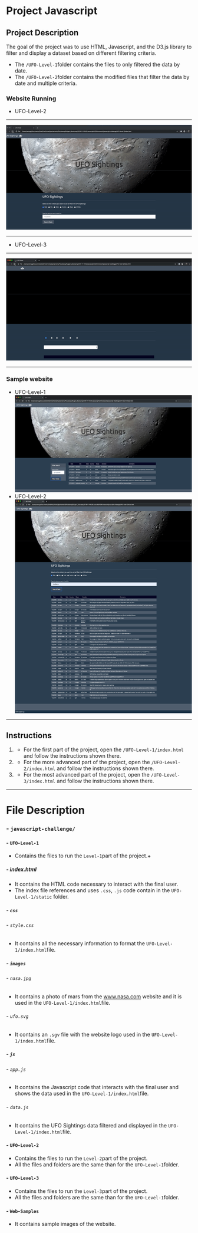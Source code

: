 # Project Javascript

## Project Description
The goal of the project was to use HTML, Javascript, and the D3.js library to filter and display a dataset based on different filtering criteria. 
- The `/UFO-Level-1`folder contains the files to only filtered the data by date.  
- The `/UFO-Level-2`folder contains the modified files that filter the data by date and multiple criteria.

### Website Running 
- UFO-Level-2
<hr>

![Running Level 2](Web-Samples/UFO-Level-2.gif "Web Running")
<hr>

- UFO-Level-3 
<hr>

![Running Level 3](Web-Samples/UFO-Level-3.gif "Web Running")
<hr>

### Sample website
- UFO-Level-1
![Static Level 1](Web-Samples/UFO-Level-1.png "Sample Level 1")
- UFO-Level-2
![Static Level 2](Web-Samples/UFO-Level-2.png "Sample Level 2")

<hr>

## Instructions

1. - For the first part of the project, open the `/UFO-Level-1/index.html` and follow the instructions shown there.
2. - For the more advanced part of the project, open the `/UFO-Level-2/index.html` and follow the instructions shown there.
3. - For the most advanced part of the project, open the `/UFO-Level-3/index.html` and follow the instructions shown there.

<hr>

# File Description
### - `javascript-challenge/`
#### - `UFO-Level-1`
- Contains the files to run the `Level-1`part of the project.+
##### - index.html
- It contains the HTML code necessary to interact with the final user.
- The index file references and uses `.css`, `.js` code contain in the `UFO-Level-1/static` folder.
##### - `css` 
###### - `style.css`
- It contains all the necessary information to format the `UFO-Level-1/index.html`file.
##### - `images` 
###### - `nasa.jpg`
- It contains a photo of mars from the www.nasa.com website and it is used in the `UFO-Level-1/index.html`file.
###### - `ufo.svg`
- It contains an `.sgv` file with the website logo used in the `UFO-Level-1/index.html`file.
##### - `js` 
###### - `app.js`
- It contains the Javascript code that interacts with the final user and shows the data used in the `UFO-Level-1/index.html`file.
###### - `data.js`
- It contains the UFO Sightings data filtered and displayed in the `UFO-Level-1/index.html`file.
#### - `UFO-Level-2`
- Contains the files to run the `Level-2`part of the project.
- All the files and folders are the same than for the `UFO-Level-1`folder.
#### - `UFO-Level-3`
- Contains the files to run the `Level-3`part of the project.
- All the files and folders are the same than for the `UFO-Level-1`folder.
#### - `Web-Samples`
- It contains sample images of the website.
